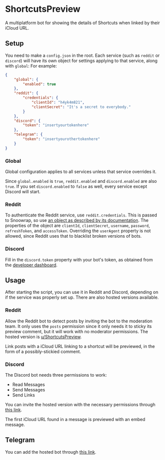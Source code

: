 # ShortcutsPreview

A multiplatform bot for showing the details of Shortcuts when linked by their iCloud URL.

## Setup

You need to make a `config.json` in the root. Each service (such as `reddit` or `discord`) will have its own object for settings applying to that service, along with `global`: For example:

```json
{
    "global": {
        "enabled": true
    },
    "reddit": {
        "credentials": {
            "clientId": "h4yk4m821",
            "clientSecret": "It's a secret to everybody."
        }
    },
    "discord": {
        "token": "insertyourtokenhere"
	},
	"telegram": {
		"token": "insertyourothertokenhere"
	}
}
```

### Global

Global configuration applies to all services unless that service overrides it.

Since `global.enabled` is `true`, `reddit.enabled` and `discord.enabled` are also `true`. If you set `discord.enabled` to `false` as well, every service except Discord will start.

### Reddit

To authenticate the Reddit service, use `reddit.credentials`. This is passed to Snoowrap, so use [an object as described by its documentation](https://not-an-aardvark.github.io/snoowrap/snoowrap.html#snoowrap__anchor). The properties of the object are `clientId`, `clientSecret`, `username`, `password`, `refreshToken`, and `accessToken`. Overriding the `userAgent` property is not allowed, since Reddit uses that to blacklist broken versions of bots.

### Discord

Fill in the `discord.token` property with your bot's token, as obtained from the [developer dashboard](http://discordapp.com/developers/applications/me).   

## Usage

After starting the script, you can use it in Reddit and Discord, depending on if the service was properly set up. There are also hosted versions available.

### Reddit

Allow the Reddit bot to detect posts by inviting the bot to the moderation team. It only uses the `posts` permission since it only needs it to sticky its preview comment, but it will work with no moderator permissions. The hosted version is [u/ShortcutsPreview](https://www.reddit.com/user/ShortcutsPreview/).

Link posts with a iCloud URL linking to a shortcut will be previewed, in the form of a possibly-stickied comment.

### Discord

The Discord bot needs three permissions to work:

* Read Messages
* Send Messages
* Send Links

You can invite the hosted version with the necessary permissions through [this link](https://discordapp.com/api/oauth2/authorize?client_id=492797846265921548&permissions=19456&scope=bot).

The first iCloud URL found in a message is previewed with an embed message.

## Telegram

You can add the hosted bot through [this link](https://t.me/ShortcutsPreview).
